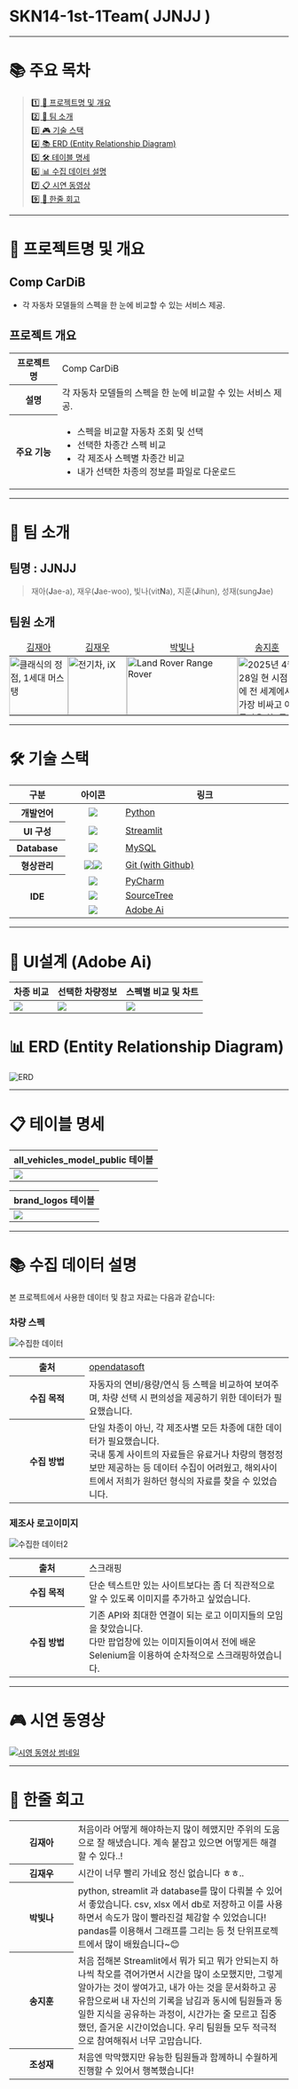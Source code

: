 # SKN14-1st-1Team( JJNJJ )

------------------------------------------------------------------------------
# 📚 주요 목차

> [1️⃣ 🚀 프로젝트명 및 개요](#🚀-프로젝트명-및-개요)<br/>
> [2️⃣ 👥 팀 소개](#👥-팀-소개)<br/>
> [3️⃣ 🎮 기술 스택](#🛠-기술-스택)<br/>
> [4️⃣ 📚 ERD (Entity Relationship Diagram)](#📊-ERD-(Entity-Relationship-Diagram))<br/>
> [5️⃣ 🛠  테이블 명세](#📋-테이블-명세)<br/>
> [6️⃣ 📊 수집 데이터 설명](#📚-수집-데이터-설명)<br/>
> [7️⃣ 📋 시연 동영상](#🎮-시연-동영상)<br/>
> [9️⃣ 💭 한줄 회고](#-💭-한줄-회고)

------------------------------------------------------------------------------
# 🚀 프로젝트명 및 개요

## Comp CarDiB
- 각 자동차 모델들의 스펙을 한 눈에 비교할 수 있는 서비스 제공. 

## 프로젝트 개요
<table>
  <tbody>
    <tr>
      <th align="center"><strong>프로젝트명</strong></th>
      <td>Comp CarDiB</td>
    </tr>
    <tr>
      <th align="center"><strong>설명</strong></th>
      <td>각 자동차 모델들의 스펙을 한 눈에 비교할 수 있는 서비스 제공. </td>
    </tr>
      <th align="center"><strong>주요 기능</strong></th>
      <td>
        <ul>
          <li>스펙을 비교할 자동차 조회 및 선택</li>
          <li>선택한 차종간 스펙 비교</li>
          <li>각 제조사 스펙별 차종간 비교</li>
          <li>내가 선택한 차종의 정보를 파일로 다운로드</li>
        </ul>
      </td>
    </tr>
  </tbody>
</table>

------------------------------------------------------------------------------
# 👥 팀 소개

## 팀명 : **JJNJJ**  
> 재아(**J**ae-a), 재우(**J**ae-woo), 빛나(vit**N**a), 지훈(**J**ihun), 성재(sung**J**ae)

## 팀원 소개
<table align="center">
  <thead>
    <td align="center"><a href='https://github.com/sanjum-kim'>김재아</a></td>
    <td align="center"><a href='https://github.com/daronus'>김재우</a></td>
    <td align="center"><a href='https://github.com/ParkVitna'>박빛나</a></td>
    <td align="center"><a href='https://github.com/teolex'>송지훈</a></td>
    <td align="center"><a href='https://github.com/sungjaecho98'>조성재</a></td>
  </thead>
  <tbody>
    <td style="padding:0;"><img style="height:106px;" src="https://www.beverlyhillscarclub.com/galleria_images/11531/11531_p39_l.jpg" alt="클래식의 정점, 1세대 머스탱"/></td>
    <td style="padding:0;"><img style="height:106px;" src="https://image-cdn.hypb.st/https%3A%2F%2Fkr.hypebeast.com%2Ffiles%2F2020%2F11%2FBmw-unveiled-new-electric-suv-car-ix-inext-01.jpg?w=1440&cbr=1&q=90&fit=max" alt="전기차, iX"/></td>
    <td style="padding:0;"><img style="height:106px;" src="https://imgd.aeplcdn.com/664x374/n/cw/ec/107719/range-rover-exterior-right-front-three-quarter-46.jpeg?isig=0&q=80" width="200" alt="Land Rover Range Rover"/></td>
    <td style="padding:0;"><img style="height:106px;" src="https://cdn.autoissue.co.kr/news/photo/202308/3325_7588_529.jpg" alt="2025년 4월 28일 현 시점에 전 세계에서 가장 비싸고 아름다운 차, 롤스로이스 라 로즈 누아르 드롭테일" title="2025년 4월 28일 현 시점에 전 세계에서 가장 비싸고 아름다운 차, 롤스로이스 라 로즈 누아르 드롭테일"/></td>
    <td style="padding:0;"><img style="height:106px;" src="https://search.pstatic.net/sunny/?src=https%3A%2F%2Ffile1.bobaedream.co.kr%2Fspecial%2F2022%2F09%2F14%2F08%2Fjh531663113241_1967945504.jpg&type=a340" alt="페라리 프로산게"/></td>
  </tbody>
</table>

------------------------------------------------------------------------------
# 🛠 기술 스택
<table>
  <thead>
    <tr>
      <th width="250" align="center">구분</th><th width="250" align="center">아이콘</th><th width="400" align="center">링크</th>
    </tr>
  </thead>
  <tbody>
    <tr><th width="20%">개발언어</th><td align="center"><img src="readme_image/logo_01.png"></td><td width="60%"><a href="https://www.python.org/">Python</a></td></tr>
    <tr><th width="20%">UI 구성</th><td align="center"><img src="readme_image/logo_02.png"></td><td width="60%"><a href="https://streamlit.io/">Streamlit</a></td></tr>
    <tr><th width="20%">Database</th><td align="center"><img src="readme_image/logo_03.png"></td><td width="60%"><a href="https://www.mysql.com/">MySQL</a></td></tr>
    <tr><th width="20%">형상관리</th><td align="center"><img src="readme_image/logo_04.png"><img src="readme_image/logo_05.png"></td><td width="60%"><a href="https://git-scm.com/">Git (with Github)</a></td></tr>
    <tr><th width="20%" rowspan="3">IDE</th>
        <td width="20%" align="center"><img src="readme_image/logo_06.png"></td><td width="60%"><a href="https://www.jetbrains.com/ko-kr/pycharm/download/?section=windows">PyCharm</a></td></tr>
    <tr><td width="20%" align="center"><img src="readme_image/logo_07.png"></td><td width="60%"><a href="https://www.sourcetreeapp.com/">SourceTree</a></td></tr>
    <tr><td width="20%" align="center"><img src="readme_image/logo_08.png"></td><td width="60%"><a href="https://www.adobe.com/kr/products/illustrator.html?gclid=CjwKCAjwq7fABhB2EiwAwk-YbLJrw7-mRCRYIqnGdVLuGMgxUq9CbKeIMayBod6M25lwT6HWHuwmqhoCA9wQAvD_BwE&sdid=QQ42P3HM&mv=search&mv2=paidsearch&ef_id=CjwKCAjwq7fABhB2EiwAwk-YbLJrw7-mRCRYIqnGdVLuGMgxUq9CbKeIMayBod6M25lwT6HWHuwmqhoCA9wQAvD_BwE:G:s&s_kwcid=AL!3085!3!460585117331!e!!g!!adobe%20ai!95734519!4169949319&gad_source=1&gbraid=0AAAAADraYsJzNSsuJazP4vYVVbNUnCQ4M">Adobe Ai</a></td></tr>
  </tbody>
</table>

------------------------------------------------------------------------------
# 🌆 UI설계 (Adobe Ai)
<table>
  <thead>
    <tr>
      <th align="center">차종 비교</th><th align="center">선택한 차량정보</th><th align="center">스펙별 비교 및 차트</th>
    </tr>
  </thead>
  <tbody>
    <tr>
      <td><img src="readme_image/ui_design_01.jpg"></td>
      <td><img src="readme_image/ui_design_02.jpg"></td>
      <td><img src="readme_image/ui_design_03.jpg"></td>
    </tr>
  </tbody>
</table>

# 📊 ERD (Entity Relationship Diagram)
![ERD](readme_image/cardb_erd_01.png)

------------------------------------------------------------------------------
# 📋 테이블 명세
<table>
  <thead>
    <tr><th>all_vehicles_model_public 테이블</th></tr>
  </thead>
  <tbody>
    <tr><td><img src="readme_image/table_spec_01.jpg"></td></tr>
  </tbody>
</table>

<table>
  <thead>
    <tr><th>brand_logos 테이블</th></tr>
  </thead>
  <tbody>
    <tr><td><img src="readme_image/table_spec_02.jpg"></td></tr>
  </tbody>
</table>

------------------------------------------------------------------------------
# 📚 수집 데이터 설명

본 프로젝트에서 사용한 데이터 및 참고 자료는 다음과 같습니다:
### **차량 스펙**
![수집한 데이터](readme_image/data_resource.jpg)
<table>
  <tbody>
    <tr><th width="120">출처</th><td><a href="https://public.opendatasoft.com/explore/dataset/all-vehicles-model/api/">opendatasoft</a></td></tr>
    <tr><th width="120">수집 목적</th><td>자동자의 연비/용량/연식 등 스펙을 비교하여 보여주며, 차량 선택 시 편의성을 제공하기 위한 데이터가 필요했습니다.</td></tr>
    <tr><th width="120">수집 방법</th><td>단일 차종이 아닌, 각 제조사별 모든 차종에 대한 데이터가 필요했습니다.<br/>국내 통계 사이트의 자료들은 유료거나 차량의 행정정보만 제공하는 등 데이터 수집이 어려웠고, 해외사이트에서 저희가 원하던 형식의 자료를 찾을 수 있었습니다.</td></tr>
  </tbody>
</table>

### 제조사 로고이미지
![수집한 데이터2](readme_image/data_resource_02.jpg)
<table>
  <tbody>
    <tr><th width="120">출처</th><td>스크래핑</td></tr>
    <tr><th width="120">수집 목적</th><td>단순 텍스트만 있는 사이트보다는 좀 더 직관적으로 알 수 있도록 이미지를 추가하고 싶었습니다.</td></tr>
    <tr><th width="120">수집 방법</th><td>기존 API와 최대한 연결이 되는 로고 이미지들의 모임을 찾았습니다.<br/>다만 팝업창에 있는 이미지들이여서 전에 배운 Selenium을 이용하여 순차적으로 스크래핑하였습니다.</td></tr>
  </tbody>
</table>


------------------------------------------------------------------------------
#  🎮 시연 동영상
[![시영 동영상 썸네일](readme_image/video.jpg)](https://drive.google.com/file/d/1a9MQifXSSs8ksaFkxQaTDXCxuXbDO9SI/view)


------------------------------------------------------------------------------
# 💭 한줄 회고
<table>
  <tbody>
    <tr><th width="100"><strong>김재아</strong></th><td>처음이라 어떻게 해야하는지 많이 헤맸지만 주위의 도움으로 잘 해냈습니다. 계속 붙잡고 있으면 어떻게든 해결할 수 있다..!</td></tr>
    <tr><th width="100"><strong>김재우</strong></th><td>시간이 너무 빨리 가네요 정신 없습니다 ㅎㅎ..</td></tr>
    <tr><th width="100"><strong>박빛나</strong></th><td>python, streamlit 과 database를 많이 다뤄볼 수 있어서 좋았습니다. csv, xlsx 에서 db로 저장하고 이를 사용하면서 속도가 많이 빨라진걸 체감할 수 있었습니다! pandas를 이용해서 그래프를 그리는 등 첫 단위프로젝트에서 많이 배웠습니다~😊</td></tr>
    <tr><th width="100"><strong>송지훈</strong></th><td>처음 접해본 Streamlit에서 뭐가 되고 뭐가 안되는지 하나씩 착오를 겪어가면서 시간을 많이 소모했지만, 그렇게 알아가는 것이 쌓여가고, 내가 아는 것을 문서화하고 공유함으로써 내 자신의 기록을 남김과 동시에 팀원들과 동일한 지식을 공유하는 과정이, 시간가는 줄 모르고 집중했던, 즐거운 시간이었습니다. 우리 팀원들 모두 적극적으로 참여해줘서 너무 고맙습니다.</td></tr>
    <tr><th width="100"><strong>조성재</strong></th><td>처음엔 막막했지만 유능한 팀원들과 함께하니 수월하게 진행할 수 있어서 행복했습니다!</td></tr>
  </tbody>
</table>